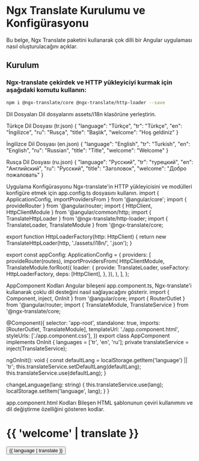 # Ngx Translate Kurulumu ve Konfigürasyonu

Bu belge, Ngx Translate paketini kullanarak çok dilli bir Angular uygulaması nasıl oluşturulacağını açıklar.

## Kurulum

### Ngx-translate çekirdek ve HTTP yükleyiciyi kurmak için aşağıdaki komutu kullanın:

```bash
npm i @ngx-translate/core @ngx-translate/http-loader --save
```
Dil Dosyaları
Dil dosyalarını assets/i18n klasörüne yerleştirin.

Türkçe Dil Dosyası (tr.json)
{
  "language": "Türkçe",
  "tr": "Türkçe",
  "en": "İngilizce",
  "ru": "Rusça",
  "title": "Başlık",
  "welcome": "Hoş geldiniz"
}

İngilizce Dil Dosyası (en.json)
{
  "language": "English",
  "tr": "Turkish",
  "en": "English",
  "ru": "Russian",
  "title": "Title",
  "welcome": "Welcome"
}

Rusça Dil Dosyası (ru.json)
{
  "language": "Русский",
  "tr": "турецкий",
  "en": "Английский",
  "ru": "Русский",
  "title": "Заголовок",
  "welcome": "Добро пожаловать"
}

Uygulama Konfigürasyonu
Ngx-translate'in HTTP yükleyicisini ve modülleri konfigüre etmek için app.config.ts dosyasını kullanın.
import { ApplicationConfig, importProvidersFrom } from '@angular/core';
import { provideRouter } from '@angular/router;
import { HttpClient, HttpClientModule } from '@angular/common/http;
import { TranslateHttpLoader } from '@ngx-translate/http-loader;
import { TranslateLoader, TranslateModule } from '@ngx-translate/core;

export function HttpLoaderFactory(http: HttpClient) {
  return new TranslateHttpLoader(http, './assets/i18n/', '.json');
}

export const appConfig: ApplicationConfig = {
  providers: [
    provideRouter(routes),
    importProvidersFrom(
      HttpClientModule,
      TranslateModule.forRoot({
        loader: {
          provide: TranslateLoader,
          useFactory: HttpLoaderFactory,
          deps: [HttpClient],
        },
      }),
    ),
  ],
};

AppComponent Kodları
Angular bileşeni app.component.ts, Ngx-translate'i kullanarak çoklu dil desteğini nasıl sağlayacağını gösterir.
import { Component, inject, OnInit } from '@angular/core;
import { RouterOutlet } from '@angular/router;
import { TranslateModule, TranslateService } from '@ngx-translate/core;

@Component({
  selector: 'app-root',
  standalone: true,
  imports: [RouterOutlet, TranslateModule],
  templateUrl: './app.component.html',
  styleUrls: ['./app.component.css'],
})
export class AppComponent implements OnInit {
  languages = ['tr', 'en', 'ru'];
  private translateService = inject(TranslateService);

  ngOnInit(): void {
    const defaultLang = localStorage.getItem('language') || 'tr';
    this.translateService.setDefaultLang(defaultLang);
    this.translateService.use(defaultLang);
  }

  changeLanguage(lang: string) {
    this.translateService.use(lang);
    localStorage.setItem('language', lang);
  }
}

app.component.html Kodları
Bileşen HTML şablonunun çeviri kullanımını ve dil değiştirme özelliğini gösteren kodlar.
<div>
  <h1>{{ 'welcome' | translate }}</h1>
  <div>
    <button *ngFor="let language of languages" (click)="changeLanguage(language)">
      {{ language | translate }}
    </button>
  </div>
  <router-outlet></router-outlet>
</div>
